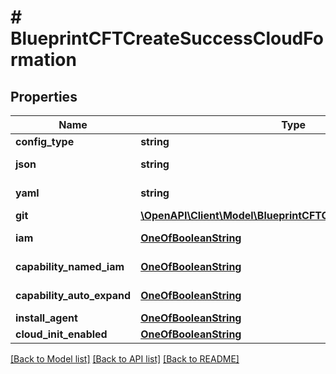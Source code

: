 # # BlueprintCFTCreateSuccessCloudFormation

## Properties

Name | Type | Description | Notes
------------ | ------------- | ------------- | -------------
**config_type** | **string** | Configuration Type |
**json** | **string** | CloudFormation Template in JSON | [optional]
**yaml** | **string** | CloudFormation Template in YAML | [optional]
**git** | [**\OpenAPI\Client\Model\BlueprintCFTCreateCloudFormationGit**](BlueprintCFTCreateCloudFormationGit.md) |  | [optional]
**iam** | [**OneOfBooleanString**](OneOfBooleanString.md) | CloudFormation Attribute CAPABILITY_IAM | [optional]
**capability_named_iam** | [**OneOfBooleanString**](OneOfBooleanString.md) | CloudFormation Attribute CAPABILITY_NAMED_IAM | [optional]
**capability_auto_expand** | [**OneOfBooleanString**](OneOfBooleanString.md) | CloudFormation Attribute CAPABILITY_AUTO_EXPAND | [optional]
**install_agent** | [**OneOfBooleanString**](OneOfBooleanString.md) | Install Morpheus Agent | [optional]
**cloud_init_enabled** | [**OneOfBooleanString**](OneOfBooleanString.md) | Cloud Init Enabled | [optional]

[[Back to Model list]](../../README.md#models) [[Back to API list]](../../README.md#endpoints) [[Back to README]](../../README.md)

